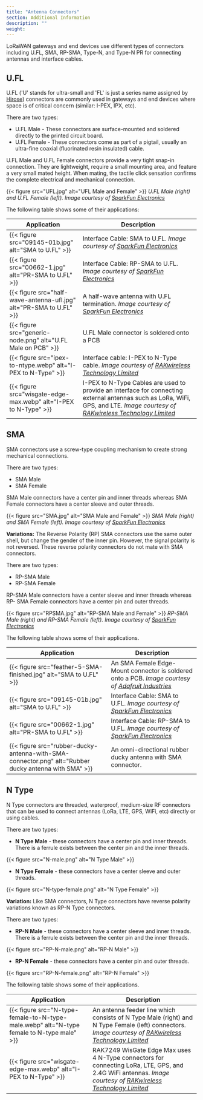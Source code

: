 ```yaml
---
title: "Antenna Connectors"
section: Additional Information
description: ""
weight:
---
```


LoRaWAN gateways and end devices use different types of connectors including U.FL, SMA, RP-SMA, Type-N, and Type-N PR for connecting antennas and interface cables.

## U.FL

U.FL ('U' stands for ultra-small and 'FL' is just a series name assigned by [Hirose](https://www.hirose.com/)) connectors are commonly used in gateways and end devices where space is of critical concern (similar: I-PEX, IPX, etc).

There are two types:

- U.FL Male - These connectors are surface-mounted and soldered directly to the printed circuit board.
- U.FL Female - These connectors come as part of a pigtail, usually an ultra-fine coaxial (fluorinated resin insulated) cable.

U.FL Male and U.FL Female connectors provide a very tight snap-in connection. They are lightweight, require a small mounting area, and feature a very small mated height. When mating, the tactile click sensation confirms the complete electrical and mechanical connection.

{{< figure src="UFL.jpg" alt="UFL Male and Female" >}}
_U.FL Male (right) and U.FL Female (left). Image courtesy of [SparkFun Electronics](https://www.sparkfun.com/)_

The following table shows some of their applications:

| Application      | Description |
| ----------- | ----------- |
| {{< figure src="09145-01b.jpg" alt="SMA to U.FL" >}}      | Interface Cable: SMA to U.FL. _Image courtesy of [SparkFun Electronics](https://www.sparkfun.com/)_       |
| {{< figure src="00662-1.jpg" alt="PR-SMA to U.FL" >}}    | Interface Cable: RP-SMA to U.FL. _Image courtesy of [SparkFun Electronics](https://www.sparkfun.com/)_        |
| {{< figure src="half-wave-antenna-ufl.jpg" alt="PR-SMA to U.FL" >}}     | A half-wave antenna with U.FL termination. _Image courtesy of [SparkFun Electronics](https://www.sparkfun.com/)_ |
| {{< figure src="generic-node.png" alt="U.FL Male on PCB" >}}  | U.FL Male connector is soldered onto a PCB |
| {{< figure src="ipex-to-ntype.webp" alt="I-PEX to N-Type" >}}    | Interface cable: I-PEX to N-Type cable. _Image courtesy of [RAKwireless Technology Limited](https://www.rakwireless.com/)_  |
| {{< figure src="wisgate-edge-max.webp" alt="I-PEX to N-Type" >}} | I-PEX to N-Type Cables are used to provide an interface for connecting external antennas such as LoRa, WiFi, GPS, and LTE. _Image courtesy of [RAKwireless Technology Limited](https://www.rakwireless.com/)_|

## SMA

SMA connectors use a screw-type coupling mechanism to create strong mechanical connections.

There are two types:

- SMA Male
- SMA Female

SMA Male connectors have a center pin and inner threads whereas SMA Female connectors have a center sleeve and outer threads.

{{< figure src="SMA.jpg" alt="SMA Male and Female" >}}
_SMA Male (right) and SMA Female (left). Image courtesy of [SparkFun Electronics](https://www.sparkfun.com/)_

**Variations:** The Reverse Polarity (RP) SMA connectors use the same outer shell, but change the gender of the inner pin. However, the signal polarity is not reversed. These reverse polarity connectors do not mate with SMA connectors.


There are two types:

- RP-SMA Male
- RP-SMA Female

RP-SMA Male connectors have a center sleeve and inner threads whereas RP- SMA Female connectors have a center pin and outer threads.

{{< figure src="RPSMA.jpg" alt="RP-SMA Male and Female" >}}
_RP-SMA Male (right) and RP-SMA Female (left). Image courtesy of [SparkFun Electronics](https://www.sparkfun.com/)_

The following table shows some of their applications.

| Application      | Description |
| ----------- | ----------- |
| {{< figure src="feather-5-SMA-finished.jpg" alt="SMA to U.FL" >}} | An SMA Female Edge-Mount connector is soldered onto a PCB. _Image courtesy of [Adafruit Industries](https://www.adafruit.com/)_ |
| {{< figure src="09145-01b.jpg" alt="SMA to U.FL" >}}      | Interface Cable: SMA to U.FL. _Image courtesy of [SparkFun Electronics](https://www.sparkfun.com/)_       |
| {{< figure src="00662-1.jpg" alt="PR-SMA to U.FL" >}}    | Interface Cable: RP-SMA to U.FL. _Image courtesy of [SparkFun Electronics](https://www.sparkfun.com/)_        |
| {{< figure src="rubber-ducky-antenna-with-SMA-connector.png" alt="Rubber ducky antenna with SMA" >}}    | An omni-directional rubber ducky antenna with SMA connector. |

## N Type

N Type connectors are threaded, waterproof, medium-size RF connectors that can be used to connect antennas (LoRa, LTE, GPS, WiFi, etc) directly or using cables.

There are two types:

- **N Type Male** - these connectors have a center pin and inner threads. There is a ferrule exists between the center pin and the inner threads.

{{< figure src="N-male.png" alt="N Type Male" >}}

- **N Type Female** - these connectors have a center sleeve and outer threads.

{{< figure src="N-type-female.png" alt="N Type Female" >}}

**Variation:** Like SMA connectors, N Type connectors have reverse polarity variations known as RP-N Type connectors.

There are two types:

- **RP-N Male** -  these connectors have a center sleeve and inner threads. There is a ferrule exists between the center pin and the inner threads.

{{< figure src="RP-N-male.png" alt="RP-N Male" >}}

- **RP-N Female** - these connectors have a center pin and outer threads.

{{< figure src="RP-N-female.png" alt="RP-N Female" >}}

The following table shows some of their applications.

| Application      | Description |
| ----------- | ----------- |
| {{< figure src="N-type-female-to-N-type-male.webp" alt="N-type female to N-type male" >}}     | An antenna feeder line which consists of N Type Male (right) and N Type Female (left) connectors. _Image courtesy of [RAKwireless Technology Limited](https://www.rakwireless.com/)_ |
| {{< figure src="wisgate-edge-max.webp" alt="I-PEX to N-Type" >}} | RAK7249 WisGate Edge Max uses 4 N-Type connectors for connecting LoRa, LTE, GPS, and 2.4G WiFi antennas. _Image courtesy of [RAKwireless Technology Limited](https://www.rakwireless.com/)_ |
